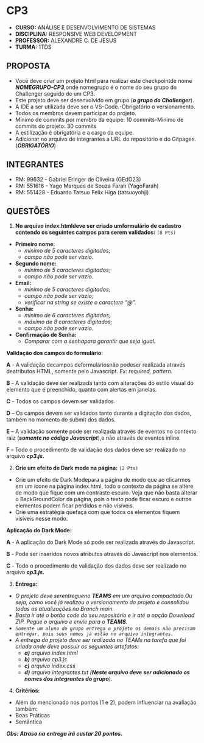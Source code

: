 # CP3
- **CURSO:** ANÁLISE E DESENVOLVIMENTO DE SISTEMAS
- **DISCIPLINA:** RESPONSIVE WEB DEVELOPMENT 
- **PROFESSOR:** ALEXANDRE C. DE JESUS 
- **TURMA:** 1TDS

## PROPOSTA
- Você deve criar um projeto html para realizar este checkpointde nome ***NOMEGRUPO-CP3***,onde nomegrupo é o nome do seu grupo do Challenger seguido de um CP3.
- Este projeto deve ser desenvolvido em grupo (***o grupo do Challenger***).
- A IDE a ser utilizada deve ser o VS-Code.-Obrigatório o versionamento.
- Todos os membros devem participar do projeto.
- Mínimo de commits por membro da equipe: 10 commits-Mínimo de commits do projeto: 30 commits
- A estilização é obrigatória e a cargo da equipe.
- Adicionar no arquivo de integrantes a URL do repositório e do Gitpages.(***OBRIGATÓRIO***)

## INTEGRANTES
- RM: 99632 - Gabriel Eringer de Oliveira (GEdO23)
- RM: 551616 - Yago Marques de Souza Farah (YagoFarah)
- RM: 551428 - Eduardo Tatsuo Felix Higa (tatsuoyohji)

## QUESTÕES
1. **No arquivo index.htmldeve ser criado umformulário de cadastro contendo os seguintes campos para serem validados:**
``(8 Pts)``
- **Primeiro nome:**
  - *mínimo de 5 caracteres digitados;*
  - *campo não pode ser vazio.*
- **Segundo nome:**
  - *mínimo de 5 caracteres digitados;*
  - *campo não pode ser vazio.*
- **Email:**
  - *mínimo de 5 caracteres digitados;*
  - *campo não pode ser vazio;*
  - *verificar na string se existe o caractere “@”.*
- **Senha:**
  - *mínimo de 6 caracteres digitados;*
  - *máximo de 8 caracteres digitados;*
  - *campo não pode ser vazio.*
- **Confirmação de Senha:**
  - *Comparar com a senhapara garantir que seja igual.*

**Validação dos campos do formulário:**

**A** - A validação decampos deformuláriosnão podeser realizada através deatributos HTML, somente pelo Javascript. *Ex: required, pattern.*

**B** - A validação  deve  ser  realizada  tanto  com  alterações  do  estilo  visual  do  elemento  que  é  preenchido, quanto com alertas em janelas.

**C** - Todos os campos devem ser validados.

**D** – Os campos devem ser validados tanto durante a digitação dos dados, também no momento do submit dos dados.

**E** – A  validação  somente  pode  ser  realizada  através  de  eventos  no  contexto  raiz (***somente  no  código Javascript***),e não através de eventos inline.

**F** – Todo o procedimento de validação dos dados deve ser realizado no arquivo ***cp3.js.***

2. **Crie um efeito de Dark mode na página:** ``(2 Pts)``
- Crie um efeito de Dark Modepara a página de modo que ao clicarmos em um ícone na página index.html, todo o contexto da página se altere de modo que fique com um contraste escuro. Veja que não basta alterar o BackGroundColor da página, pois o texto pode ficar escuro e outros elementos podem ficar perdidos e não visíveis.
- Crie uma estratégia quefaça com que todos os elementos fiquem visíveis nesse modo.

**Aplicação do Dark Mode:**

**A** - A aplicação do Dark Mode só pode ser realizada através do Javascript.

**B** - Pode ser inseridos novos atributos através do Javascript nos elementos.

**C** - Todo o procedimento de validação dos dados deve ser realizado no arquivo ***cp3.js.***

3. **Entrega:**
- *O  projeto  deve  serentregueno **TEAMS** em um  arquivo compactado.Ou  seja,  como  você  já  realizou  o versionamento do projeto e consolidou todas as atualizações na Branch main.*
- *Basta ir até o botão code do seu repositório e ir até a opção Download ZIP. Pegue o arquivo e envie para o **TEAMS**.*
- *``Somente um aluno do grupo entrega o projeto os demais não precisam entregar, pois seus nomes já estão no arquivo integrantes.``*
- *A entrega do projeto deve ser realizada no TEAMs na tarefa que foi criada onde deve possuir os seguintes artefatos:*
  - ***a)** arquivo index.html*
  - ***b)** arquivo cp3.js*
  - ***c)** arquivo index.css*
  - ***d)** arquivo integrantes.txt (**Neste arquivo deve ser adicionado os nomes dos integrantes do grupo**).*
4. **Critérios:**
- Além do mencionado nos pontos (1 e 2), podem influenciar na avaliação também:
- Boas Práticas
- Semântica

***Obs: Atraso na entrega irá custar 20 pontos.***
